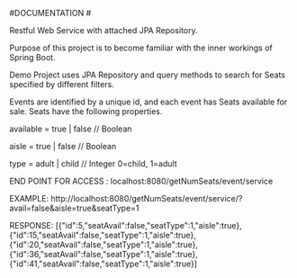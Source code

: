 #DOCUMENTATION #

Restful Web Service with attached JPA Repository. 

Purpose of this project is to become familiar with the inner workings 
of Spring Boot. 

Demo Project uses JPA Repository and query methods to search for 
Seats specified by different filters. 


Events are identified by a unique id, and each event has Seats available for sale. Seats have the following properties.

available = true | false // Boolean

aisle = true | false // Boolean

type = adult | child // Integer 0=child, 1=adult

END POINT FOR ACCESS : localhost:8080/getNumSeats/event/service


EXAMPLE: http://localhost:8080/getNumSeats/event/service/?avail=false&aisle=true&seatType=1

RESPONSE: [{"id":5,"seatAvail":false,"seatType":1,"aisle":true},{"id":15,"seatAvail":false,"seatType":1,"aisle":true},{"id":20,"seatAvail":false,"seatType":1,"aisle":true},{"id":36,"seatAvail":false,"seatType":1,"aisle":true},{"id":41,"seatAvail":false,"seatType":1,"aisle":true}]